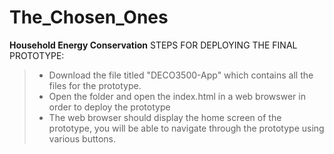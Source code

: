 # The_Chosen_Ones
**Household Energy Conservation**
STEPS FOR DEPLOYING THE FINAL PROTOTYPE:
>* Download the file titled "DECO3500-App" which contains all the files for the prototype.
>* Open the folder and open the index.html in a web browswer in order to deploy the prototype
>* The web browser should display the home screen of the prototype, you will be able to navigate through the prototype using various buttons.
